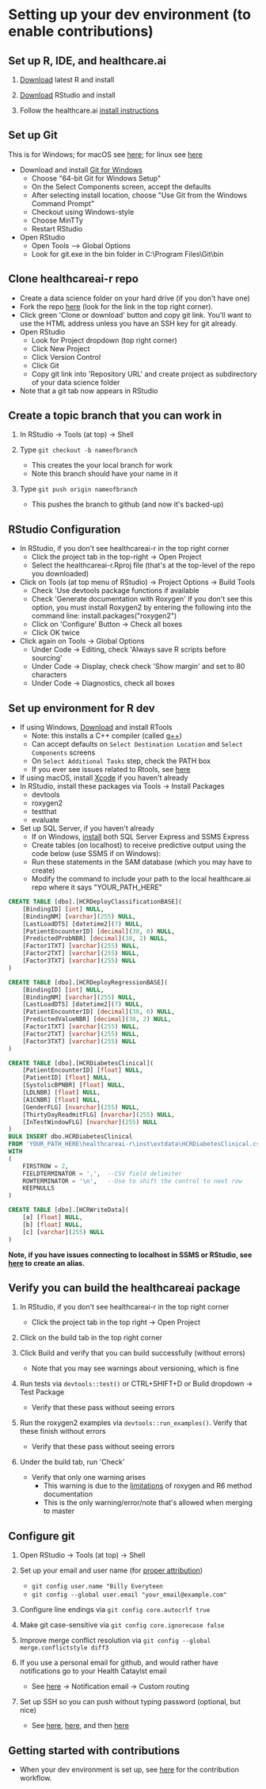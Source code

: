 # Setting up your dev environment (to enable contributions)

## Set up R, IDE, and healthcare.ai

1) [Download](http://cran.us.r-project.org/) latest R and install

2) [Download](https://www.rstudio.com/products/rstudio/download3/) RStudio and install

3) Follow the healthcare.ai [install instructions](https://github.com/HealthCatalystSLC/HCRTools/blob/master/README.md)

## Set up Git 

This is for Windows; for macOS see [here](https://developer.apple.com/xcode/); for linux see [here](https://git-scm.com/download/linux)

- Download and install [Git for Windows](https://git-scm.com/download/win)
  - Choose "64-bit Git for Windows Setup"
  - On the Select Components screen, accept the defaults
  - After selecting install location, choose "Use Git from the Windows Command Prompt"
  - Checkout using Windows-style
  - Choose MinTTy
  - Restart RStudio
- Open RStudio
  - Open Tools --> Global Options
  - Look for git.exe in the bin folder in C:\Program Files\Git\bin

## Clone healthcareai-r repo

- Create a data science folder on your hard drive (if you don't have one)
- Fork the repo [here](https://github.com/HealthCatalystSLC/healthcareai-r) (look for the link in the top right corner).
- Click green 'Clone or download' button and copy git link. You'll want to use the HTML address unless you have an SSH key for git already.
- Open RStudio
  - Look for Project dropdown (top right corner)
  - Click New Project
  -	Click Version Control
  - Click Git
  -	Copy git link into 'Repository URL' and create project as subdirectory of your data science folder
-	Note that a git tab now appears in RStudio

## Create a topic branch that you can work in
1) In RStudio -> Tools (at top) -> Shell

2) Type `git checkout -b nameofbranch`
   - This creates the your local branch for work
   - Note this branch should have your name in it
   
3) Type `git push origin nameofbranch`
   - This pushes the branch to github (and now it's backed-up)

## RStudio Configuration

- In RStudio, if you don't see healthcareai-r in the top right corner
  - Click the project tab in the top-right -> Open Project
  - Select the healthcareai-r.Rproj file (that's at the top-level of the repo you downloaded)
- Click on Tools (at top menu of RStudio) -> Project Options -> Build Tools
  - Check 'Use devtools package functions if available
  - Check 'Generate documentation with Roxygen' If you don't see this option, you must install Roxygen2 by entering the following into the command line:
  install.packages("roxygen2")
  - Click on 'Configure' Button -> Check all boxes
  - Click OK twice
- Click again on Tools -> Global Options
  - Under Code -> Editing, check 'Always save R scripts before sourcing'
  - Under Code -> Display, check check 'Show margin' and set to 80 characters
  - Under Code -> Diagnostics, check all boxes

## Set up environment for R dev

- If using Windows, [Download](https://cran.r-project.org/bin/windows/Rtools/) and install RTools
  - Note: this installs a C++ compiler (called [g++](https://gcc.gnu.org/onlinedocs/gcc-3.3.6/gcc/G_002b_002b-and-GCC.html))
  - Can accept defaults on `Select Destination Location` and `Select Components` screens
  - On `Select Additional Tasks` step, check the PATH box
  - If you ever see issues related to Rtools, see [here](https://github.com/stan-dev/rstan/wiki/Install-Rtools-for-Windows)
- If using macOS, install [Xcode](https://developer.apple.com/xcode/) if you haven't already
- In RStudio, install these packages via Tools -> Install Packages
  - devtools
  - roxygen2
  - testthat
  - evaluate
- Set up SQL Server, if you haven't already
  - If on Windows, [install](http://stackoverflow.com/a/11278818/5636012) both SQL Server Express and SSMS Express
  - Create tables (on localhost) to receive predictive output using the code below (use SSMS if on Windows):
  - Run these statements in the SAM database (which you may have to create)
  - Modify the command to include your path to the local healthcare.ai repo where it says "YOUR_PATH_HERE"
  
```SQL
CREATE TABLE [dbo].[HCRDeployClassificationBASE](
	[BindingID] [int] NULL,
	[BindingNM] [varchar](255) NULL,
	[LastLoadDTS] [datetime2](7) NULL,
	[PatientEncounterID] [decimal](38, 0) NULL,
	[PredictedProbNBR] [decimal](38, 2) NULL,
	[Factor1TXT] [varchar](255) NULL,
	[Factor2TXT] [varchar](255) NULL,
	[Factor3TXT] [varchar](255) NULL
)

CREATE TABLE [dbo].[HCRDeployRegressionBASE](
	[BindingID] [int] NULL,
	[BindingNM] [varchar](255) NULL,
	[LastLoadDTS] [datetime2](7) NULL,
	[PatientEncounterID] [decimal](38, 0) NULL,
	[PredictedValueNBR] [decimal](38, 2) NULL,
	[Factor1TXT] [varchar](255) NULL,
	[Factor2TXT] [varchar](255) NULL,
	[Factor3TXT] [varchar](255) NULL
)

CREATE TABLE [dbo].[HCRDiabetesClinical](
	[PatientEncounterID] [float] NULL,
	[PatientID] [float] NULL,
	[SystolicBPNBR] [float] NULL,
	[LDLNBR] [float] NULL,
	[A1CNBR] [float] NULL,
	[GenderFLG] [nvarchar](255) NULL,
	[ThirtyDayReadmitFLG] [nvarchar](255) NULL,
	[InTestWindowFLG] [nvarchar](255) NULL
)
BULK INSERT dbo.HCRDiabetesClinical
FROM 'YOUR_PATH_HERE\healthcareai-r\inst\extdata\HCRDiabetesClinical.csv'
WITH
(
    FIRSTROW = 2,
    FIELDTERMINATOR = ',',  --CSV field delimiter
    ROWTERMINATOR = '\n',   --Use to shift the control to next row
	KEEPNULLS
)

CREATE TABLE [dbo].[HCRWriteData](
	[a] [float] NULL,
	[b] [float] NULL,
	[c] [varchar](255) NULL
)
```

**Note, if you have issues connecting to localhost in SSMS or RStudio, see [here](https://github.com/HealthCatalystSLC/healthcareai-py/blob/master/localhost_config.rst) to create an alias.**
  
## Verify you can build the healthcareai package

1) In RStudio, if you don't see healthcareai-r in the top right corner
   - Click the project tab in the top right -> Open Project
   
2) Click on the build tab in the top right corner
   
3) Click Build and verify that you can build successfully (without errors)
   - Note that you may see warnings about versioning, which is fine
   
4) Run tests via `devtools::test()` or CTRL+SHIFT+D or Build dropdown -> Test Package
   - Verify that these pass without seeing errors
   
5) Run the roxygen2 examples via `devtools::run_examples()`. Verify that these finish without errors
   - Verify that these pass without seeing errors
   
6) Under the build tab, run 'Check'
   - Verify that only one warning arises
     - This warning is due to the [limitations](https://github.com/wch/R6/issues/3) of roxygen and R6 method documentation
     - This is the only warning/error/note that's allowed when merging to master

## Configure git

1) Open RStudio -> Tools (at top) -> Shell

2) Set up your email and user name (for [proper attribution](https://help.github.com/articles/setting-your-username-in-git/))
   - `git config user.name "Billy Everyteen`
   - `git config --global user.email "your_email@example.com"`

3) Configure line endings via `git config core.autocrlf true`

4) Make git case-sensitive via `git config core.ignorecase false`

5) Improve merge conflict resolution via `git config --global merge.conflictstyle diff3`

6) If you use a personal email for github, and would rather have notifications go to your Health Cataylst email
   - See [here](https://github.com/settings/notifications) -> Notification email -> Custom routing

7) Set up SSH so you can push without typing password (optional, but nice)
   - See [here](https://help.github.com/articles/generating-a-new-ssh-key-and-adding-it-to-the-ssh-agent/), [here](https://help.github.com/articles/adding-a-new-ssh-key-to-your-github-account/), and then [here](https://help.github.com/enterprise/11.10.340/user/articles/changing-a-remote-s-url/)
   
## Getting started with contributions

- When your dev environment is set up, see [here](README.md#contributing) for the contribution workflow.
